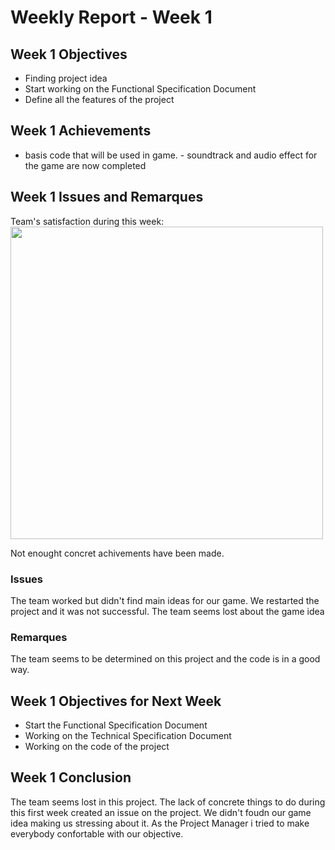 # Weekly Report - Week 1
## Week 1 Objectives
- Finding project idea
- Start working on the Functional Specification Document
- Define all the features of the project

## Week 1 Achievements
-  basis code that will be used in game. - soundtrack and audio effect for the game are now completed
## Week 1 Issues and Remarques
Team's satisfaction during this week: 
<img src="C:\Users\JulianREINE\Downloads\WeeklyReports\Images\Week1TeamSatisfaction.png" width="500"/>

Not enought concret achivements have been made.
### Issues
The team worked but didn't find main ideas for our game. We restarted the project and it was not successful. The team seems lost about the game idea
### Remarques
The team seems to be determined on this project and the code is in a good way.
## Week 1 Objectives for Next Week
- Start the Functional Specification Document
- Working on the Technical Specification Document
- Working on the code of the project

## Week 1 Conclusion
The team seems lost in this project. The lack of concrete things to do during this first week created an issue on the project. We didn't foudn our game idea making us stressing about it.
As the Project Manager i tried to make everybody confortable with our objective.